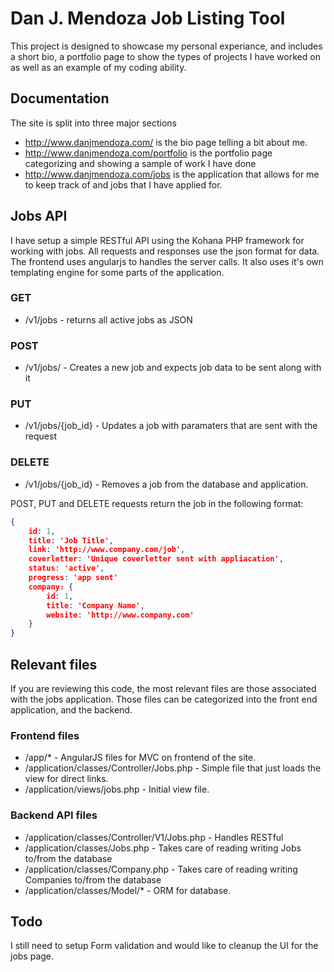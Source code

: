 # Dan J. Mendoza Job Listing Tool

This project is designed to showcase my personal experiance, and includes a short bio, a portfolio page
to show the types of projects I have worked on as well as an example of my coding ability.

## Documentation
The site is split into three major sections
* http://www.danjmendoza.com/ is the bio page telling a bit about me.
* http://www.danjmendoza.com/portfolio is the portfolio page categorizing and showing a sample of work I have done
* http://www.danjmendoza.com/jobs is the application that allows for me to keep track of and jobs that I have applied for.

## Jobs API
I have setup a simple RESTful API using the Kohana PHP framework for working with jobs. All requests and responses use
the json format for data. The frontend uses angularjs to handles the server calls. It also uses it's own templating engine 
for some parts of the application.
### GET
* /v1/jobs - returns all active jobs as JSON

### POST
* /v1/jobs/ - Creates a new job and expects job data to be sent along with it

### PUT
* /v1/jobs/{job_id} - Updates a job with paramaters that are sent with the request

### DELETE
* /v1/jobs/{job_id} - Removes a job from the database and application.

POST, PUT and DELETE requests return the job in the following format:
```json
{
	id: 1,
	title: 'Job Title',
	link: 'http://www.company.com/job',
	coverletter: 'Unique coverletter sent with appliacation',
	status: 'active',
	progress: 'app sent'
	company: {
		id: 1,
		title: 'Company Name',
		website: 'http://www.company.com'
	}
}
```

## Relevant files
If you are reviewing this code, the most relevant files are those associated with the jobs application.
Those files can be categorized into the front end application, and the backend.
### Frontend files
* /app/* - AngularJS files for MVC on frontend of the site.
* /application/classes/Controller/Jobs.php - Simple file that just loads the view for direct links.
* /application/views/jobs.php - Initial view file.

### Backend API files
* /application/classes/Controller/V1/Jobs.php - Handles RESTful
* /application/classes/Jobs.php - Takes care of reading writing Jobs to/from the database
* /application/classes/Company.php - Takes care of reading writing Companies to/from the database
* /application/classes/Model/* - ORM for database.

## Todo
I still need to setup Form validation and would like to cleanup the UI for the jobs page.